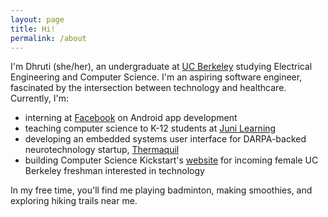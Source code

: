 ```yaml
---
layout: page
title: Hi!
permalink: /about
---
```


I'm Dhruti (she/her), an undergraduate at [UC Berkeley](https://www.berkeley.edu/) studying Electrical Engineering and Computer Science. I'm an aspiring software engineer, fascinated by the intersection between technology and healthcare. Currently, I'm:

- interning at [Facebook](https://www.facebook.com/) on Android app development
- teaching computer science to K-12 students at [Juni Learning](https://junilearning.com/)
- developing an embedded systems user interface for DARPA-backed neurotechnology startup, [Thermaquil](https://www.thermaquil.com/)
- building Computer Science Kickstart's [website](https://cs-kickstart.berkeley.edu/) for incoming female UC Berkeley freshman interested in technology

In my free time, you'll find me playing badminton, making smoothies, and exploring hiking trails near me.